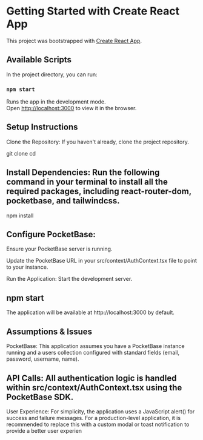 # Getting Started with Create React App

This project was bootstrapped with [Create React App](https://github.com/facebook/create-react-app).

## Available Scripts

In the project directory, you can run:

### `npm start`

Runs the app in the development mode.\
Open [http://localhost:3000](http://localhost:3000) to view it in the browser.

## Setup Instructions
Clone the Repository: If you haven't already, clone the project repository.

git clone <your-repo-url>
cd <your-project-folder>


## Install Dependencies: Run the following command in your terminal to install all the required packages, including react-router-dom, pocketbase, and tailwindcss.

npm install


## Configure PocketBase:

Ensure your PocketBase server is running.

Update the PocketBase URL in your src/context/AuthContext.tsx file to point to your instance.

Run the Application: Start the development server.

## npm start


The application will be available at http://localhost:3000 by default.

## Assumptions & Issues
PocketBase: This application assumes you have a PocketBase instance running and a users collection configured with standard fields (email, password, username, name).

## API Calls: All authentication logic is handled within src/context/AuthContext.tsx using the PocketBase SDK.

User Experience: For simplicity, the application uses a JavaScript alert() for success and failure messages. For a production-level application, it is recommended to replace this with a custom modal or toast notification to provide a better user experien
